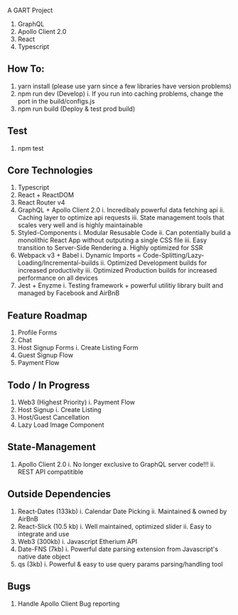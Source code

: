 A GART Project
1. GraphQL
2. Apollo Client 2.0
3. React
4. Typescript

## How To:
1. yarn install (please use yarn since a few libraries have version problems)
2. npm run dev (Develop)
    i. If you run into caching problems, change the port in the build/configs.js
3. npm run build (Deploy & test prod build)

## Test
1. npm test

## Core Technologies
1. Typescript
2. React + ReactDOM
3. React Router v4
4. GraphQL + Apollo Client 2.0
    i. Incredibaly powerful data fetching api
    ii. Caching layer to optimize api requests
    iii. State management tools that scales very well and is highly maintainable
5. Styled-Components
    i. Modular Resusable Code
    ii. Can potentially build a monolithic React App without outputing a single CSS file
    iii. Easy transition to Server-Side Rendering
        a. Highly optimized for SSR
6. Webpack v3 + Babel
    i. Dynamic Imports = Code-Splitting/Lazy-Loading/Incremental-builds
    ii. Optimized Development builds for increased productivity
    iii. Optimized Production builds for increased performance on all devices
7. Jest + Enyzme
    i. Testing framework + powerful utilitiy library built and managed by Facebook and AirBnB

## Feature Roadmap
1. Profile Forms
2. Chat
3. Host Signup Forms
    i. Create Listing Form
4. Guest Signup Flow
4. Payment Flow

## Todo / In Progress
1. Web3 (Highest Priority)
    i. Payment Flow
2. Host Signup
    i. Create Listing
3. Host/Guest Cancellation
4. Lazy Load Image Component

## State-Management
1. Apollo Client 2.0
    i. No longer exclusive to GraphQL server code!!!
    ii. REST API compatitible 

## Outside Dependencies
1. React-Dates (133kb)
    i. Calendar Date Picking
    ii. Maintained & owned by AirBnB
2. React-Slick (10.5 kb)
    i. Well maintained, optimized slider
    ii. Easy to integrate and use
3. Web3 (300kb)
    i. Javascript Etherium API
4. Date-FNS (7kb)
    i. Powerful date parsing extension from Javascript's native date object
5. qs (3kb)
    i. Powerful & easy to use query params parsing/handling tool

## Bugs
1. Handle Apollo Client Bug reporting